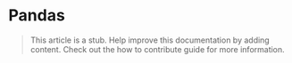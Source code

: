 # Pandas

> This article is a stub. Help improve this documentation by adding content. Check out the how to contribute guide for more information. 
